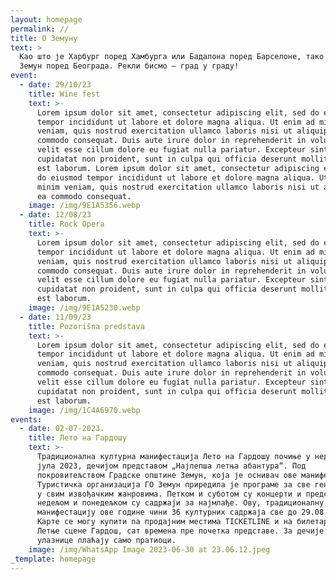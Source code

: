 ```yaml
---
layout: homepage
permalink: //
title: О Земуну
text: >
  Као што је Харбург поред Хамбурга или Бадалона поред Барселоне, тако је и
  Земун поред Београда. Рекли бисмо – град у граду!
event:
  - date: 29/10/23
    title: Wine fest
    text: >-
      Lorem ipsum dolor sit amet, consectetur adipiscing elit, sed do eiusmod
      tempor incididunt ut labore et dolore magna aliqua. Ut enim ad minim
      veniam, quis nostrud exercitation ullamco laboris nisi ut aliquip ex ea
      commodo consequat. Duis aute irure dolor in reprehenderit in voluptate
      velit esse cillum dolore eu fugiat nulla pariatur. Excepteur sint occaecat
      cupidatat non proident, sunt in culpa qui officia deserunt mollit anim id
      est laborum. Lorem ipsum dolor sit amet, consectetur adipiscing elit, sed
      do eiusmod tempor incididunt ut labore et dolore magna aliqua. Ut enim ad
      minim veniam, quis nostrud exercitation ullamco laboris nisi ut aliquip ex
      ea commodo consequat.
    image: /img/9E1A5356.webp
  - date: 12/08/23
    title: Rock Opera
    text: >-
      Lorem ipsum dolor sit amet, consectetur adipiscing elit, sed do eiusmod
      tempor incididunt ut labore et dolore magna aliqua. Ut enim ad minim
      veniam, quis nostrud exercitation ullamco laboris nisi ut aliquip ex ea
      commodo consequat. Duis aute irure dolor in reprehenderit in voluptate
      velit esse cillum dolore eu fugiat nulla pariatur. Excepteur sint occaecat
      cupidatat non proident, sunt in culpa qui officia deserunt mollit anim id
      est laborum.
    image: /img/9E1A5230.webp
  - date: 11/09/23
    title: Pozorišna predstava
    text: >-
      Lorem ipsum dolor sit amet, consectetur adipiscing elit, sed do eiusmod
      tempor incididunt ut labore et dolore magna aliqua. Ut enim ad minim
      veniam, quis nostrud exercitation ullamco laboris nisi ut aliquip ex ea
      commodo consequat. Duis aute irure dolor in reprehenderit in voluptate
      velit esse cillum dolore eu fugiat nulla pariatur. Excepteur sint occaecat
      cupidatat non proident, sunt in culpa qui officia deserunt mollit anim id
      est laborum.
    image: /img/1C4A6970.webp
events:
  - date: 02-07-2023.
    title: Лето на Гардошу
    text: >-
      Традиционална културна манифестација Лето на Гардошу почиње у недељу, 2.
      јула 2023, дечијом представом „Најлепша летња абантура“. Под
      покровитељством Градске општине Земун, која је оснивач ове манифестације,
      Туристичка организација ГО Земун приредила је програме за све генерације,
      у свим извођачким жанровима. Петком и суботом су концерти и представе, a
      недељом и понедељком су садржаји за најмлађе. Oву, традиционалну Земунску
      манифестацију ове године чини 36 културних садржаја све до 29.08.2023.
      Kaрте се могу купити na продајним местима TICKETLINE и на билетарници
      Летње сцене Гардош, сат времена пре почетка представе. За дечије представе
      улазнице плаћају само пратиоци.
    image: /img/WhatsApp Image 2023-06-30 at 23.06.12.jpeg
_template: homepage
---
```











